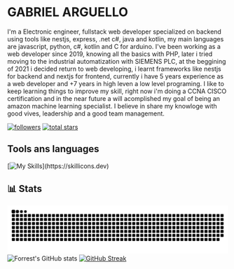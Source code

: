 # GABRIEL ARGUELLO

I'm a Electronic engineer, fullstack web developer specialized on backend using tools like nestjs, express, .net c#, java and kotlin, my main languages are javascript, python, c#, 
kotlin and C for arduino. I've been working as a web developer since 2019, knowing all the basics with PHP, later i tried moving to the industrial automatization with SIEMENS PLC, at the beggining of 2021 
i decided return to web developing, i learnt frameworks like nestjs for backend and nextjs for frontend, currently i have 5 years experience as a web developer and +7 years in high leven a low level programing.
I like to keep learning things to improve my skill, right now i'm doing a CCNA CISCO certification and in the near future a will acomplished my goal of being an amazon machine learning specialist.
I believe in share my knowloge with good vives, leadership and a good team management.


   <p align="left"> 
      <a href="https://github.com/stolenLaef?tab=followers">
         <img alt="followers" title="Follow me on Github" src="https://custom-icon-badges.demolab.com/github/followers/carlosgrillet?color=236ad3&labelColor=1155ba&style=for-the-badge&logo=person-add&label=Follow&logoColor=white"/></a>
      <a href="https://github.com/stolenLaef?tab=repositories&sort=stargazers">
         <img alt="total stars" title="Total stars on GitHub" src="https://custom-icon-badges.demolab.com/github/stars/carlosgrillet?color=55960c&style=for-the-badge&labelColor=488207&logo=star"/></a>
   </p>


## Tools ans languages

[![My Skills](https://skillicons.dev/icons?i=python,powershell,javascript,typescript,nodejs,react,vite,dotnet,git,github,nginx,docker,jenkins,linux,neovim,vscode,discord,androidstudio,apollo,arduino,figma,graphql,kotlin,linkedin,mongodb,nestjs,nextjs,postgres,react,)](https://skillicons.dev) 

## 📊 Stats

![Snake ](https://github.com/Platane/snk/blob/output/github-contribution-grid-snake-dark.svg)
![Forrest's GitHub stats](https://github-readme-stats.vercel.app/api?username=stolenLeaf&show_icons=true&theme=github_dark&hide_border=true)
[![GitHub Streak](https://streak-stats.demolab.com?user=stolenLeaf&theme=github-dark-blue&hide_border=true&border_radius=15&mode=weekly)](https://git.io/streak-stats)

